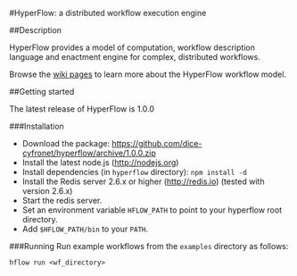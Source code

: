#HyperFlow: a distributed workflow execution engine

##Description

HyperFlow provides a model of computation, workflow description language and enactment engine for complex, distributed workflows.

Browse the [wiki pages](https://github.com/balis/hyperflow/wiki) to learn more about the HyperFlow workflow model. 

##Getting started

The latest release of HyperFlow is 1.0.0

###Installation
* Download the package: https://github.com/dice-cyfronet/hyperflow/archive/1.0.0.zip
* Install the latest node.js (http://nodejs.org)
* Install dependencies (in `hyperflow` directory): `npm install -d`
* Install the Redis server 2.6.x or higher (http://redis.io) (tested with version 2.6.x)
* Start the redis server.
* Set an environment variable `HFLOW_PATH` to point to your hyperflow root directory.
* Add `$HFLOW_PATH/bin` to your `PATH`.

###Running
Run example workflows from the `examples` directory as follows: 

```hflow run <wf_directory>```
